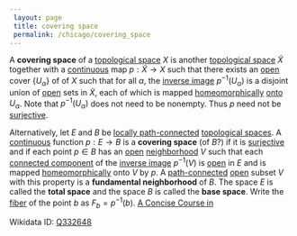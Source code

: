 ```yaml
---
 layout: page
 title: covering space
 permalink: /chicago/covering_space
---
```


A **covering space** of a [topological space](https://defsmath.github.io/DefsMath/topological_space) $X$ is another [topological space](https://defsmath.github.io/DefsMath/topological_space) $\tilde X$ together with a [continuous](https://defsmath.github.io/DefsMath/continuous) map $p:\tilde X\to X$ such that there exists an [open](https://defsmath.github.io/DefsMath/open) cover $\{U_\alpha\}$ of of $X$ such that for all $\alpha$, the [inverse image](https://defsmath.github.io/DefsMath/inverse_image) $p^{-1}(U_\alpha)$ is a disjoint union of [open](https://defsmath.github.io/DefsMath/open) sets in $\tilde X$, each of which is mapped [homeomorphically](https://defsmath.github.io/DefsMath/homeomorphism) [onto](https://defsmath.github.io/DefsMath/surjective) $U_\alpha$. Note that $p^{-1}(U_\alpha)$ does not need to be nonempty. Thus $p$ need not be [surjective](https://defsmath.github.io/DefsMath/surjective). [](https://defsmath.github.io/DefsMath/Algebraic_Topology)

Alternatively, let $E$ and $B$ be [locally path-connected](https://defsmath.github.io/DefsMath/locally_path-connected) [topological spaces](https://defsmath.github.io/DefsMath/topological_space). A [continuous](https://defsmath.github.io/DefsMath/continuous) function $p:E\to B$ is a **covering space** (of $B$?) if it is [surjective](https://defsmath.github.io/DefsMath/surjective) and if each point $p\in B$ has an [open](https://defsmath.github.io/DefsMath/open) [neighborhood](https://defsmath.github.io/DefsMath/neighborhood) $V$ such that each [connected component](https://defsmath.github.io/DefsMath/connected_component) of the [inverse image](https://defsmath.github.io/DefsMath/inverse_image) $p^{-1}(V)$ is [open](https://defsmath.github.io/DefsMath/open) in $E$ and is mapped [homeomorphically](https://defsmath.github.io/DefsMath/##############homeomorphically) onto $V$ by $p$. A [path-connected](https://defsmath.github.io/DefsMath/path-connected) [open](https://defsmath.github.io/DefsMath/open) subset $V$ with this property is a **fundamental neighborhood** of $B$. The space $E$ is called the **total space** and the space $B$ is called the **base space**.  Write the [fiber](https://defsmath.github.io/DefsMath/fiber) of the point $b$ as $F_b = p^{-1}(b)$. [A Concise Course in ](https://defsmath.github.io/DefsMath/A_Concise_Course_in_###################)

Wikidata ID: [Q332648](https://www.wikidata.org/wiki/Q332648)